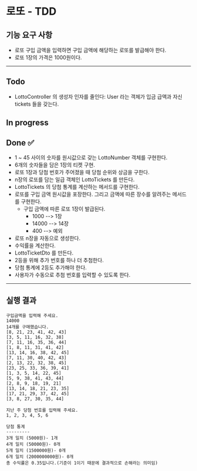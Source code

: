 # 로또 - TDD

## 기능 요구 사항
- 로또 구입 금액을 입력하면 구입 금액에 해당하는 로또를 발급해야 한다.
- 로또 1장의 가격은 1000원이다.

---

## Todo
- LottoController 의 생성자 인자를 줄인다: User 라는 객체가 입금 급액과 자신 tickets 들을 갖는다.

## In progress

## Done ✅
- 1 ~ 45 사이의 숫자를 원시값으로 갖는 LottoNumber 객체를 구현한다.
- 6개의 숫자들을 담은 1장의 티켓 구현.
- 로또 1장과 당첨 번호가 주어졌을 때 당첨 순위와 상금을 구한다.
- n장의 로또를 담는 일급 객체인 LottoTickets 를 만든다.
- LottoTickets 의 당첨 통계를 계산하는 메서드를 구현한다.
- 로또를 구입 금액 원시값을 포장한다. 그리고 금액에 따른 장수를 알려주는 메서드를 구현한다.
  - 구입 금액에 따른 로또 1장이 발급된다.
    - 1000 --> 1장
    - 14000 --> 14장
    - 400 --> 예외
- 로또 n장을 자동으로 생성한다.
- 수익률을 계산한다.
- LottoTicketDto 를 만든다.
- 2등을 위해 추가 번호를 하나 더 추첨한다.
- 당첨 통계에 2등도 추가해야 한다.
- 사용자가 수동으로 추첨 번호를 입력할 수 있도록 한다.
---

## 실행 결과
```
구입금액을 입력해 주세요.
14000
14개를 구매했습니다.
[8, 21, 23, 41, 42, 43]
[3, 5, 11, 16, 32, 38]
[7, 11, 16, 35, 36, 44]
[1, 8, 11, 31, 41, 42]
[13, 14, 16, 38, 42, 45]
[7, 11, 30, 40, 42, 43]
[2, 13, 22, 32, 38, 45]
[23, 25, 33, 36, 39, 41]
[1, 3, 5, 14, 22, 45]
[5, 9, 38, 41, 43, 44]
[2, 8, 9, 18, 19, 21]
[13, 14, 18, 21, 23, 35]
[17, 21, 29, 37, 42, 45]
[3, 8, 27, 30, 35, 44]

지난 주 당첨 번호를 입력해 주세요.
1, 2, 3, 4, 5, 6

당첨 통계
---------
3개 일치 (5000원)- 1개
4개 일치 (50000원)- 0개
5개 일치 (1500000원)- 0개
6개 일치 (2000000000원)- 0개
총 수익률은 0.35입니다.(기준이 1이기 때문에 결과적으로 손해라는 의미임)
```